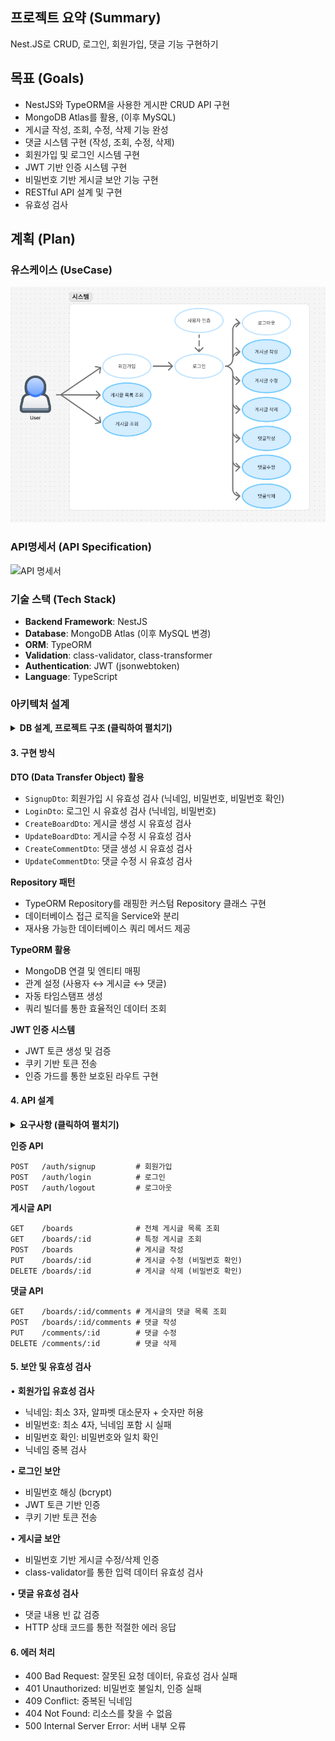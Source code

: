 ## 프로젝트 요약 (Summary)

<aside>
Nest.JS로 CRUD, 로그인, 회원가입, 댓글 기능 구현하기
</aside>

## 목표 (Goals)

- NestJS와 TypeORM을 사용한 게시판 CRUD API 구현
- MongoDB Atlas를 활용, (이후 MySQL)
- 게시글 작성, 조회, 수정, 삭제 기능 완성
- 댓글 시스템 구현 (작성, 조회, 수정, 삭제)
- 회원가입 및 로그인 시스템 구현
- JWT 기반 인증 시스템 구현
- 비밀번호 기반 게시글 보안 기능 구현
- RESTful API 설계 및 구현
- 유효성 검사

## 계획 (Plan)

### 유스케이스 (UseCase)
![유스케이스 다이어그램](images/UseCase.png)

### API명세서 (API Specification)
![API 명세서](images/API.jpg)

### 기술 스택 (Tech Stack)
- **Backend Framework**: NestJS
- **Database**: MongoDB Atlas (이후 MySQL 변경)
- **ORM**: TypeORM
- **Validation**: class-validator, class-transformer
- **Authentication**: JWT (jsonwebtoken)
- **Language**: TypeScript

### 아키텍처 설계

<details>
<summary><strong>DB 설계, 프로젝트 구조 (클릭하여 펼치기)</strong></summary>

#### 1. 데이터베이스 설계
```
users 컬렉션:
{
  _id: ObjectId,
  nickname: String,         // 닉네임 (고유값)
  password: String,         // 암호화된 비밀번호
  createdAt: Date,          // 가입일
  updatedAt: Date           // 수정일
}

posts 컬렉션:
{
  _id: ObjectId,
  title: String,           // 제목
  author: String,          // 작성자명
  password: String,        // 비밀번호
  content: String,         // 내용
  createdAt: Date,         // 작성시간
  updatedAt: Date          // 수정시간
}

comments 컬렉션:
{
  _id: ObjectId,
  postId: ObjectId,        // 게시글 ID (참조)
  content: String,         // 댓글 내용
  createdAt: Date,         // 작성시간
  updatedAt: Date          // 수정시간
}
```

#### 2. 프로젝트 구조
```
src/
├── dto/                   // DTO
│   ├── auth/
│   │   ├── signup.dto.ts
│   │   └── login.dto.ts
│   ├── create-board.dto.ts
│   ├── update-board.dto.ts
│   ├── create-comment.dto.ts
│   └── update-comment.dto.ts
├── entities/              // TypeORM 엔티티
│   ├── user.entity.ts
│   ├── board.entity.ts
│   └── comment.entity.ts
├── repositories/          // 데이터베이스 접근 계층
│   ├── user.repository.ts
│   ├── board.repository.ts
│   └── comment.repository.ts
├── services/              // 비즈니스 로직 계층
│   ├── auth.service.ts
│   ├── board.service.ts
│   └── comment.service.ts
├── controllers/           // API 엔드포인트
│   ├── auth.controller.ts
│   ├── board.controller.ts
│   └── comment.controller.ts
├── guards/                // 인증 가드
│   └── jwt-auth.guard.ts
├── strategies/            // JWT 전략
│   └── jwt.strategy.ts
└── configs/               // 설정 파일
    └── typeorm.config.ts
```
</details>

#### 3. 구현 방식

**DTO (Data Transfer Object) 활용**
- `SignupDto`: 회원가입 시 유효성 검사 (닉네임, 비밀번호, 비밀번호 확인)
- `LoginDto`: 로그인 시 유효성 검사 (닉네임, 비밀번호)
- `CreateBoardDto`: 게시글 생성 시 유효성 검사
- `UpdateBoardDto`: 게시글 수정 시 유효성 검사
- `CreateCommentDto`: 댓글 생성 시 유효성 검사
- `UpdateCommentDto`: 댓글 수정 시 유효성 검사

**Repository 패턴**
- TypeORM Repository를 래핑한 커스텀 Repository 클래스 구현
- 데이터베이스 접근 로직을 Service와 분리
- 재사용 가능한 데이터베이스 쿼리 메서드 제공

**TypeORM 활용**
- MongoDB 연결 및 엔티티 매핑
- 관계 설정 (사용자 ↔ 게시글 ↔ 댓글)
- 자동 타임스탬프 생성
- 쿼리 빌더를 통한 효율적인 데이터 조회

**JWT 인증 시스템**
- JWT 토큰 생성 및 검증
- 쿠키 기반 토큰 전송
- 인증 가드를 통한 보호된 라우트 구현



#### 4. API 설계

<details>
<summary><strong>요구사항 (클릭하여 펼치기)</strong></summary>


```
1. 전체 게시글 목록 조회 API
    - 제목, 작성자명, 작성 날짜를 조회하기
    - 작성 날짜 기준으로 내림차순 정렬하기
2. 게시글 작성 API
    - 제목, 작성자명, 비밀번호, 작성 내용을 입력하기
3. 게시글 조회 API
    - 제목, 작성자명, 작성 날짜, 작성 내용을 조회하기 
    (검색 기능이 아닙니다. 간단한 게시글 조회만 구현해주세요.)
4. 게시글 수정 API
    - API를 호출할 때 입력된 비밀번호를 비교하여 동일할 때만 글이 수정되게 하기
5. 게시글 삭제 API
    - API를 호출할 때 입력된 비밀번호를 비교하여 동일할 때만 글이 삭제되게 하기
6. 댓글 목록 조회
    - 조회하는 게시글에 작성된 모든 댓글을 목록 형식으로 볼 수 있도록 하기
    - 작성 날짜 기준으로 내림차순 정렬하기
7. 댓글 작성
    - 댓글 내용을 비워둔 채 댓글 작성 API를 호출하면 "댓글 내용을 입력해주세요" 라는 메세지를 return하기
    - 댓글 내용을 입력하고 댓글 작성 API를 호출한 경우 작성한 댓글을 추가하기
8. 댓글 수정
    - 댓글 내용을 비워둔 채 댓글 수정 API를 호출하면 "댓글 내용을 입력해주세요" 라는 메세지를 return하기
    - 댓글 내용을 입력하고 댓글 수정 API를 호출한 경우 작성한 댓글을 수정하기
9. 댓글 삭제
    - 원하는 댓글을 삭제하기

1. 회원 가입 API
- 닉네임, 비밀번호, 비밀번호 확인을 **request**에서 전달받기
- 닉네임은 `최소 3자 이상, 알파벳 대소문자(a~z, A~Z), 숫자(0~9)`로 구성하기
- 비밀번호는 `최소 4자 이상이며, 닉네임과 같은 값이 포함된 경우 회원가입에 실패`로 만들기
- 비밀번호 확인은 비밀번호와 정확하게 일치하기
- 데이터베이스에 존재하는 닉네임을 입력한 채 회원가입 버튼을 누른 경우 "중복된 닉네임입니다." 라는 에러메세지를 **response**에 포함하기

2. 로그인 API
- 닉네임, 비밀번호를 **request**에서 전달받기
- 로그인 버튼을 누른 경우 닉네임과 비밀번호가 데이터베이스에 등록됐는지 확인한 뒤, 하나라도 맞지 않는 정보가 있다면 "닉네임 또는 패스워드를 확인해주세요."라는 에러 메세지를 **response**에 포함하기
- 로그인 성공 시, 로그인에 성공한 유저의 정보를 JWT를 활용하여 클라이언트에게 Cookie로 전달하기
```

</details>

**인증 API**
```
POST   /auth/signup         # 회원가입
POST   /auth/login          # 로그인
POST   /auth/logout         # 로그아웃
```

**게시글 API**
```
GET    /boards              # 전체 게시글 목록 조회
GET    /boards/:id          # 특정 게시글 조회
POST   /boards              # 게시글 작성
PUT    /boards/:id          # 게시글 수정 (비밀번호 확인)
DELETE /boards/:id          # 게시글 삭제 (비밀번호 확인)
```

**댓글 API**
```
GET    /boards/:id/comments # 게시글의 댓글 목록 조회
POST   /boards/:id/comments # 댓글 작성
PUT    /comments/:id        # 댓글 수정
DELETE /comments/:id        # 댓글 삭제
```



#### 5. 보안 및 유효성 검사
• **회원가입 유효성 검사**
  - 닉네임: 최소 3자, 알파벳 대소문자 + 숫자만 허용
  - 비밀번호: 최소 4자, 닉네임 포함 시 실패
  - 비밀번호 확인: 비밀번호와 일치 확인
  - 닉네임 중복 검사

• **로그인 보안**
  - 비밀번호 해싱 (bcrypt)
  - JWT 토큰 기반 인증
  - 쿠키 기반 토큰 전송

• **게시글 보안**
  - 비밀번호 기반 게시글 수정/삭제 인증
  - class-validator를 통한 입력 데이터 유효성 검사

• **댓글 유효성 검사**
  - 댓글 내용 빈 값 검증
  - HTTP 상태 코드를 통한 적절한 에러 응답

#### 6. 에러 처리
- 400 Bad Request: 잘못된 요청 데이터, 유효성 검사 실패
- 401 Unauthorized: 비밀번호 불일치, 인증 실패
- 409 Conflict: 중복된 닉네임
- 404 Not Found: 리소스를 찾을 수 없음
- 500 Internal Server Error: 서버 내부 오류

